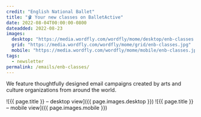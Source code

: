 ```yaml
---
credit: "English National Ballet"
title: "🩰 Your new classes on BalletActive"
date: 2022-08-04T00:00:00-0800
dateadded: 2022-08-23
images:
  desktop: "https://media.wordfly.com/wordfly/mome/desktop/enb-classes.jpg"
  grid: "https://media.wordfly.com/wordfly/mome/grid/enb-classes.jpg"
  mobile: "https://media.wordfly.com/wordfly/mome/mobile/enb-classes.jpg"
tags:
  - newsletter
permalink: /emails/enb-classes/
---
```

We feature thoughtfully designed email campaigns created by arts and culture organizations from around the world.

![{{ page.title }} – desktop view]({{ page.images.desktop }})
![{{ page.title }} – mobile view]({{ page.images.mobile }})
